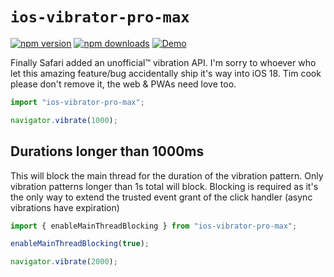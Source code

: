 # `ios-vibrator-pro-max`

[![npm version](https://img.shields.io/npm/v/ios-vibrator-pro-max.svg?style=flat-square)](https://www.npmjs.com/package/ios-vibrator-pro-max)
[![npm downloads](https://img.shields.io/npm/dm/ios-vibrator-pro-max.svg?style=flat-square)](https://www.npmjs.com/package/ios-vibrator-pro-max)
[![Demo](https://img.shields.io/badge/Demo-blue.svg?style=flat-square)](https://ios-vibrate-api-demo.vercel.app/)


Finally Safari added an unofficial™️ vibration API. I'm sorry to whoever who let this amazing feature/bug accidentally ship it's way into iOS 18. Tim cook please don't remove it, the web & PWAs need love too.

```ts
import "ios-vibrator-pro-max";

navigator.vibrate(1000);
```

## Durations longer than 1000ms

This will block the main thread for the duration of the vibration pattern. Only vibration patterns longer than 1s total will block. Blocking is required as it's the only way to extend the trusted event grant of the click handler (async vibrations have expiration)

```ts
import { enableMainThreadBlocking } from "ios-vibrator-pro-max";

enableMainThreadBlocking(true);

navigator.vibrate(2000);
```
